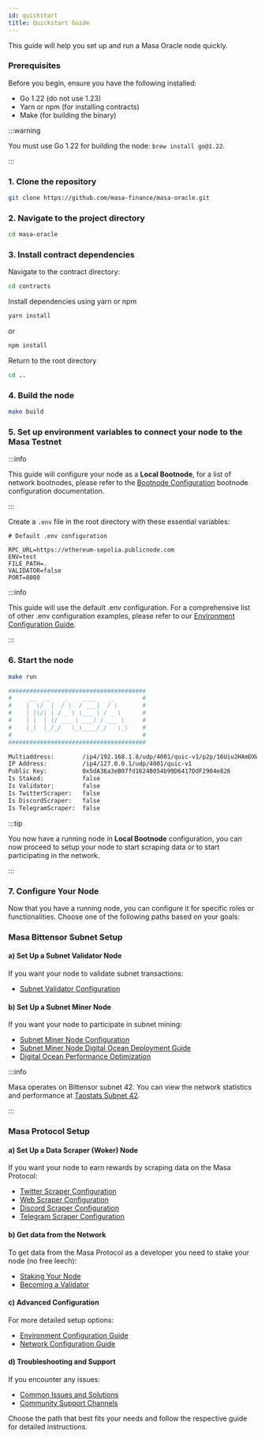 ```yaml
---
id: quickstart
title: Quickstart Guide
---
```


This guide will help you set up and run a Masa Oracle node quickly.

### Prerequisites

Before you begin, ensure you have the following installed:

- Go 1.22 (do not use 1.23)
- Yarn or npm (for installing contracts)
- Make (for building the binary)

:::warning

You must use Go 1.22 for building the node: `brew install go@1.22`.

:::

### 1. Clone the repository

```bash
git clone https://github.com/masa-finance/masa-oracle.git
```

### 2. Navigate to the project directory
```bash
cd masa-oracle
```

### 3. Install contract dependencies
Navigate to the contract directory:
```bash
cd contracts
```

Install dependencies using yarn or npm
```bash
yarn install
```
or
```bash
npm install
```

Return to the root directory
```bash
cd ..
```

### 4. Build the node

```bash
make build
```

### 5. Set up environment variables to connect your node to the Masa Testnet

:::info

This guide will configure your node as a **Local Bootnode**, for a list of network bootnodes, please refer to the [Bootnode Configuration](https://docs.masa.finance/masa-node/bootnode-configuration) bootnode configuration documentation.

:::

Create a `.env` file in the root directory with these essential variables:
```plaintext
# Default .env configuration

RPC_URL=https://ethereum-sepolia.publicnode.com
ENV=test
FILE_PATH=.
VALIDATOR=false
PORT=8080
```

:::info

This guide will use the default .env configuration. For a comprehensive list of other .env configuration examples, please refer to our [Environment Configuration Guide](https://docs.masa.finance/masa-node/environment-configuration).

:::

### 6. Start the node

```bash
make run
```
```bash
#######################################
#     __  __    _    ____    _        #
#    |  \/  |  / \  / ___|  / \       #
#    | |\/| | / _ \ \___ \ / _ \      #
#    | |  | |/ ___ \ ___) / ___ \     #
#    |_|  |_/_/   \_\____/_/   \_\    #
#                                     #
#######################################

Multiaddress:        /ip4/192.168.1.8/udp/4001/quic-v1/p2p/16Uiu2HAmDXWNV9RXVoRsbt9z7pFSsKS2KdpN7HHFVLdFZmS7iCvo
IP Address:          /ip4/127.0.0.1/udp/4001/quic-v1
Public Key:          0x5dA36a3eB07fd1624B054b99D6417DdF2904e826
Is Staked:           false
Is Validator:        false
Is TwitterScraper:   false
Is DiscordScraper:   false
Is TelegramScraper:  false
```
:::tip

You now have a running node in **Local Bootnode** configuration, you can now proceed to setup your node to start scraping data or to start participating in the network.

:::

### 7. Configure Your Node

Now that you have a running node, you can configure it for specific roles or functionalities. Choose one of the following paths based on your goals:

### Masa Bittensor Subnet Setup

#### a) Set Up a Subnet Validator Node
If you want your node to validate subnet transactions:
- [Subnet Validator Configuration](./subnet-validator-node-setup.md)

#### b) Set Up a Subnet Miner Node
If you want your node to participate in subnet mining:
- [Subnet Miner Node Configuration](./subnet-miner-node-setup.md)
- [Subnet Miner Node Digital Ocean Deployment Guide](./digital-ocean-setup.md)
- [Digital Ocean Performance Optimization](./digital-ocean-optimization.md)

:::info

Masa operates on Bittensor subnet 42. You can view the network statistics and performance at [Taostats Subnet 42](https://x.taostats.io/subnet/42).

:::

### Masa Protocol Setup

#### a) Set Up a Data Scraper (Woker) Node
If you want your node to earn rewards by scraping data on the Masa Protocol:
- [Twitter Scraper Configuration](./twitter-scraper-setup.md)
- [Web Scraper Configuration](./web-scraper-setup.md)
- [Discord Scraper Configuration](./discord-scraper-setup.md)
- [Telegram Scraper Configuration](./telegram-scraper-setup.md)

#### b) Get data from the Network
To get data from the Masa Protocol as a developer you need to stake your node (no free leech):
- [Staking Your Node](./staking-guide.md)
- [Becoming a Validator](./validator-setup.md)

#### c) Advanced Configuration
For more detailed setup options:
- [Environment Configuration Guide](./environment-configuration.md)
- [Network Configuration Guide](./network-configuration.md)

#### d) Troubleshooting and Support
If you encounter any issues:
- [Common Issues and Solutions](./troubleshooting.md)
- [Community Support Channels](./community-support.md)

Choose the path that best fits your needs and follow the respective guide for detailed instructions.

